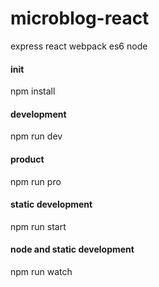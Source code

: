 # microblog-react
express react webpack es6 node

#### init
  npm install
  
#### development
  npm run dev
#### product
  npm run pro  
#### static development
  npm run start
#### node and static development 
  npm run watch  
  

